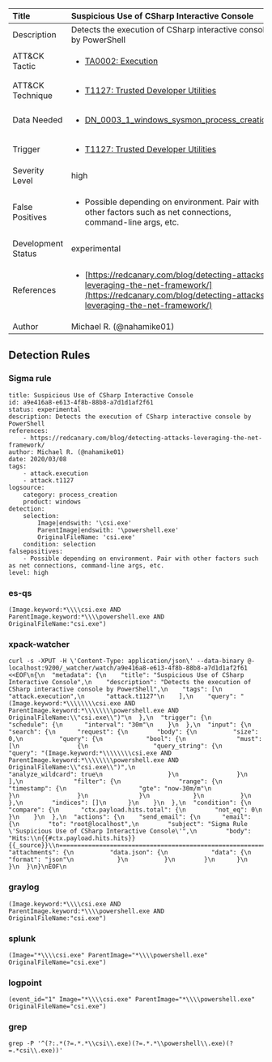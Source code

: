 | Title                | Suspicious Use of CSharp Interactive Console                                                                                                                                                 |
|:---------------------|:------------------------------------------------------------------------------------------------------------------------------------------------------------|
| Description          | Detects the execution of CSharp interactive console by PowerShell                                                                                                                                           |
| ATT&amp;CK Tactic    |  <ul><li>[TA0002: Execution](https://attack.mitre.org/tactics/TA0002)</li></ul>  |
| ATT&amp;CK Technique | <ul><li>[T1127: Trusted Developer Utilities](https://attack.mitre.org/techniques/T1127)</li></ul>  |
| Data Needed          | <ul><li>[DN_0003_1_windows_sysmon_process_creation](../Data_Needed/DN_0003_1_windows_sysmon_process_creation.md)</li></ul>  |
| Trigger              | <ul><li>[T1127: Trusted Developer Utilities](../Triggers/T1127.md)</li></ul>  |
| Severity Level       | high |
| False Positives      | <ul><li>Possible depending on environment. Pair with other factors such as net connections, command-line args, etc.</li></ul>  |
| Development Status   | experimental |
| References           | <ul><li>[https://redcanary.com/blog/detecting-attacks-leveraging-the-net-framework/](https://redcanary.com/blog/detecting-attacks-leveraging-the-net-framework/)</li></ul>  |
| Author               | Michael R. (@nahamike01) |


## Detection Rules

### Sigma rule

```
title: Suspicious Use of CSharp Interactive Console
id: a9e416a8-e613-4f8b-88b8-a7d1d1af2f61
status: experimental
description: Detects the execution of CSharp interactive console by PowerShell
references:
    - https://redcanary.com/blog/detecting-attacks-leveraging-the-net-framework/
author: Michael R. (@nahamike01)
date: 2020/03/08
tags:
    - attack.execution
    - attack.t1127
logsource:
    category: process_creation
    product: windows
detection:
    selection:
        Image|endswith: '\csi.exe'
        ParentImage|endswith: '\powershell.exe'
        OriginalFileName: 'csi.exe'
    condition: selection
falsepositives:
    - Possible depending on environment. Pair with other factors such as net connections, command-line args, etc.
level: high

```





### es-qs
    
```
(Image.keyword:*\\\\csi.exe AND ParentImage.keyword:*\\\\powershell.exe AND OriginalFileName:"csi.exe")
```


### xpack-watcher
    
```
curl -s -XPUT -H \'Content-Type: application/json\' --data-binary @- localhost:9200/_watcher/watch/a9e416a8-e613-4f8b-88b8-a7d1d1af2f61 <<EOF\n{\n  "metadata": {\n    "title": "Suspicious Use of CSharp Interactive Console",\n    "description": "Detects the execution of CSharp interactive console by PowerShell",\n    "tags": [\n      "attack.execution",\n      "attack.t1127"\n    ],\n    "query": "(Image.keyword:*\\\\\\\\csi.exe AND ParentImage.keyword:*\\\\\\\\powershell.exe AND OriginalFileName:\\"csi.exe\\")"\n  },\n  "trigger": {\n    "schedule": {\n      "interval": "30m"\n    }\n  },\n  "input": {\n    "search": {\n      "request": {\n        "body": {\n          "size": 0,\n          "query": {\n            "bool": {\n              "must": [\n                {\n                  "query_string": {\n                    "query": "(Image.keyword:*\\\\\\\\csi.exe AND ParentImage.keyword:*\\\\\\\\powershell.exe AND OriginalFileName:\\"csi.exe\\")",\n                    "analyze_wildcard": true\n                  }\n                }\n              ],\n              "filter": {\n                "range": {\n                  "timestamp": {\n                    "gte": "now-30m/m"\n                  }\n                }\n              }\n            }\n          }\n        },\n        "indices": []\n      }\n    }\n  },\n  "condition": {\n    "compare": {\n      "ctx.payload.hits.total": {\n        "not_eq": 0\n      }\n    }\n  },\n  "actions": {\n    "send_email": {\n      "email": {\n        "to": "root@localhost",\n        "subject": "Sigma Rule \'Suspicious Use of CSharp Interactive Console\'",\n        "body": "Hits:\\n{{#ctx.payload.hits.hits}}{{_source}}\\n================================================================================\\n{{/ctx.payload.hits.hits}}",\n        "attachments": {\n          "data.json": {\n            "data": {\n              "format": "json"\n            }\n          }\n        }\n      }\n    }\n  }\n}\nEOF\n
```


### graylog
    
```
(Image.keyword:*\\\\csi.exe AND ParentImage.keyword:*\\\\powershell.exe AND OriginalFileName:"csi.exe")
```


### splunk
    
```
(Image="*\\\\csi.exe" ParentImage="*\\\\powershell.exe" OriginalFileName="csi.exe")
```


### logpoint
    
```
(event_id="1" Image="*\\\\csi.exe" ParentImage="*\\\\powershell.exe" OriginalFileName="csi.exe")
```


### grep
    
```
grep -P '^(?:.*(?=.*.*\\csi\\.exe)(?=.*.*\\powershell\\.exe)(?=.*csi\\.exe))'
```



